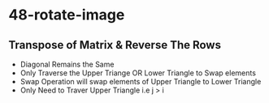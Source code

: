 # 48-rotate-image

## Transpose of Matrix & Reverse The Rows
- Diagonal Remains the Same
- Only Traverse the Upper Triange OR Lower Triangle to Swap elements
- Swap Operation will swap elements of Upper Triangle to Lower Triangle
- Only Need to Traver Upper Triangle i.e j > i

